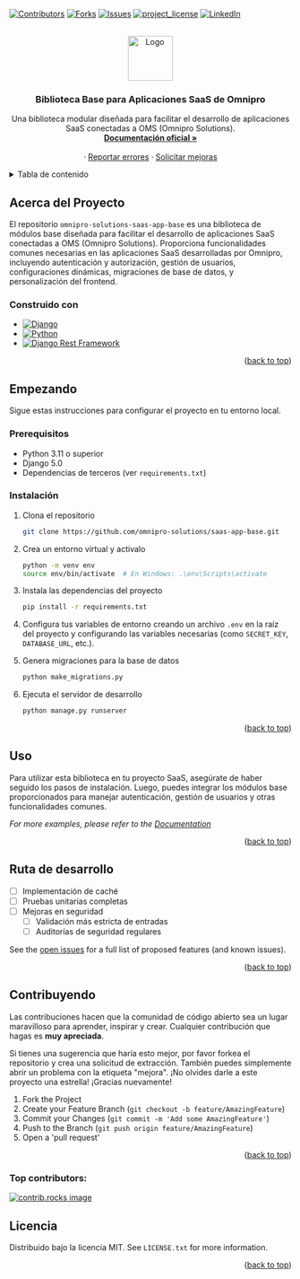 <a id="readme-top"></a>
[![Contributors][contributors-shield]][contributors-url]
[![Forks][forks-shield]][forks-url]
[![Issues][issues-shield]][issues-url]
[![project_license][license-shield]][license-url]
[![LinkedIn][linkedin-shield]][linkedin-url]

<br />
<div align="center">

<a href="https://github.com/omnipro-solutions/saas-app-base.git">
    <img src="https://img.shields.io/badge/OmniPro-grey?style=for-the-badge&logo=github" alt="Logo" width="80" height="80">
  </a>

<h3 align="center">Biblioteca Base para Aplicaciones SaaS de Omnipro</h3>

  <p align="center">
    Una biblioteca modular diseñada para facilitar el desarrollo de aplicaciones SaaS conectadas a OMS (Omnipro Solutions).
    <br />
    <a href="https://doc-oms.omni.pro/docs/reglas"><strong>Documentación oficial »</strong></a>
    <br />
    <br />
    &middot;
    <a href="https://github.com/omnipro-solutions/saas-app-base/issues/bug">Reportar errores</a>
    &middot;
    <a href="https://github.com/omnipro-solutions/saas-app-base/issues/features">Solicitar mejoras</a>
  </p>
</div>

<!-- TABLA DE CONTENIDO -->
<details>
  <summary>Tabla de contenido</summary>
  <ol>
    <li>
      <a href="#about-the-project">Acerca del Proyecto</a>
      <ul>
        <li><a href="#built-with">Construido con</a></li>
      </ul>
    </li>
    <li>
      <a href="#getting-started">Empezando</a>
      <ul>
        <li><a href="#prerequisites">Requisitos previos</a></li>
        <li><a href="#installation">Instalación</a></li>
      </ul>
    </li>
    <li><a href="#usage">Uso</a></li>
    <li><a href="#roadmap">Ruta de desarrollo</a></li>
    <li><a href="#contributing">Contribuyendo</a></li>
    <li><a href="#license">Licencia</a></li>
  </ol>
</details>

<!-- SOBRE EL PROYECTO -->
## Acerca del Proyecto

El repositorio `omnipro-solutions-saas-app-base` es una biblioteca de módulos base diseñada para facilitar el desarrollo de aplicaciones SaaS conectadas a OMS (Omnipro Solutions). Proporciona funcionalidades comunes necesarias en las aplicaciones SaaS desarrolladas por Omnipro, incluyendo autenticación y autorización, gestión de usuarios, configuraciones dinámicas, migraciones de base de datos, y personalización del frontend.

### Construido con
* [![Django][Django]][Django-url]
* [![Python][Python]][Python-url]
* [![Django Rest Framework][DRF]][DRF-url]

<p align="right">(<a href="#readme-top">back to top</a>)</p>

<!-- CONFIGURACIÓN LOCAL -->
## Empezando

Sigue estas instrucciones para configurar el proyecto en tu entorno local.

### Prerequisitos

- Python 3.11 o superior
- Django 5.0
- Dependencias de terceros (ver `requirements.txt`)

### Instalación

1. Clona el repositorio
   ```sh
   git clone https://github.com/omnipro-solutions/saas-app-base.git
   ```
2. Crea un entorno virtual y activalo
   ```sh
   python -m venv env
   source env/bin/activate  # En Windows: .\env\Scripts\activate
   ```
3. Instala las dependencias del proyecto
   ```sh
   pip install -r requirements.txt
   ```
4. Configura tus variables de entorno creando un archivo `.env` en la raíz del proyecto y configurando las variables necesarias (como `SECRET_KEY`, `DATABASE_URL`, etc.).

5. Genera migraciones para la base de datos
   ```sh
   python make_migrations.py
   ```

6. Ejecuta el servidor de desarrollo
   ```sh
   python manage.py runserver
   ```

<p align="right">(<a href="#readme-top">back to top</a>)</p>

<!-- Ejemplos de uso -->
## Uso

Para utilizar esta biblioteca en tu proyecto SaaS, asegúrate de haber seguido los pasos de instalación. Luego, puedes integrar los módulos base proporcionados para manejar autenticación, gestión de usuarios y otras funcionalidades comunes.

_For more examples, please refer to the [Documentation](https://doc-oms.omni.pro/docs/dev/imgs/saas-img-core)_

<p align="right">(<a href="#readme-top">back to top</a>)</p>

<!-- ROADMAP -->
## Ruta de desarrollo

- [ ] Implementación de caché
- [ ] Pruebas unitarias completas
- [ ] Mejoras en seguridad
  - [ ] Validación más estricta de entradas
  - [ ] Auditorías de seguridad regulares

See the [open issues](https://github.com/omnipro-solutions/saas-app-base/issues) for a full list of proposed features (and known issues).

<p align="right">(<a href="#readme-top">back to top</a>)</p>

<!-- CONTRIBUTING -->
## Contribuyendo

Las contribuciones hacen que la comunidad de código abierto sea un lugar maravilloso para aprender, inspirar y crear. Cualquier contribución que hagas es **muy apreciada**.

Si tienes una sugerencia que haría esto mejor, por favor forkea el repositorio y crea una solicitud de extracción. También puedes simplemente abrir un problema con la etiqueta "mejora".
¡No olvides darle a este proyecto una estrella! ¡Gracias nuevamente!

1. Fork the Project
2. Create your Feature Branch (`git checkout -b feature/AmazingFeature`)
3. Commit your Changes (`git commit -m 'Add some AmazingFeature'`)
4. Push to the Branch (`git push origin feature/AmazingFeature`)
5. Open a 'pull request'

<p align="right">(<a href="#readme-top">back to top</a>)</p>

### Top contributors:

<a href="https://github.com/omnipro-solutions/saas-app-base/graphs/contributors">
  <img src="https://contrib.rocks/image?repo=omnipro-solutions/saas-app-base" alt="contrib.rocks image" />
</a>

<!-- LICENSE -->
## Licencia

Distribuido bajo la licencia MIT. See `LICENSE.txt` for more information.

<p align="right">(<a href="#readme-top">back to top</a>)</p>

<!-- MARKDOWN LINKS & IMAGES -->
[contributors-shield]: https://img.shields.io/github/contributors/omnipro-solutions/saas-app-base.svg?style=for-the-badge
[contributors-url]: https://github.com/omnipro-solutions/saas-app-base/graphs/contributors
[forks-shield]: https://img.shields.io/github/forks/omnipro-solutions/saas-app-base.svg?style=for-the-badge
[forks-url]: https://github.com/omnipro-solutions/saas-app-base/network/members
[stars-shield]: https://img.shields.io/github/stars/omnipro-solutions/saas-app-base.svg?style=for-the-badge
[stars-url]: https://github.com/omnipro-solutions/saas-app-base/stargazers
[issues-shield]: https://img.shields.io/github/issues/omnipro-solutions/saas-app-base.svg?style=for-the-badge
[issues-url]: https://github.com/omnipro-solutions/saas-app-base/issues
[license-shield]: https://img.shields.io/github/license/omnipro-solutions/saas-app-base.svg?style=for-the-badge
[license-url]: https://github.com/omnipro-solutions/saas-app-base/blob/master/LICENSE.txt
[linkedin-shield]: https://img.shields.io/badge/-LinkedIn-black.svg?style=for-the-badge&logo=linkedin&colorB=555
[linkedin-url]: https://www.linkedin.com/company/omni.pro/

[Django]: https://img.shields.io/badge/Django-092E20?style=for-the-badge&logo=django&logoColor=white
[Django-url]: https://www.djangoproject.com/
[Python]: https://img.shields.io/badge/Python-3776AB?style=for-the-badge&logo=python&logoColor=white
[Python-url]: https://www.python.org/
[DRF]: https://img.shields.io/badge/Django_REST_Framework-3B8BEB?style=for-the-badge&logo=djangorestframework&logoColor=white
[DRF-url]: https://www.django-rest-framework.org/